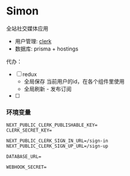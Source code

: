 # Simon
全站社交媒体应用

- 用户管理: [clerk](https://clerk.com/)
- 数据库: prisma + hostings

<!-- --registry=https://registry.npmmirror.com -->

代办：
- [ ] redux
  - 全局保存 当前用户的id，在各个组件里使用
  - 全局刷新 - 发布订阅
- [ ] 

### 环境变量
```env
NEXT_PUBLIC_CLERK_PUBLISHABLE_KEY=
CLERK_SECRET_KEY=

NEXT_PUBLIC_CLERK_SIGN_IN_URL=/sign-in
NEXT_PUBLIC_CLERK_SIGN_UP_URL=/sign-up

DATABASE_URL=

WEBHOOK_SECRET=
```
